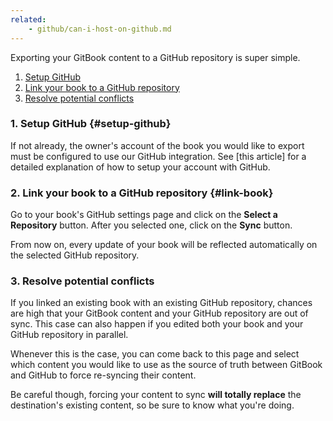 ```yaml
---
related:
    - github/can-i-host-on-github.md
---
```


Exporting your GitBook content to a GitHub repository is super simple.

1. [Setup GitHub](#setup-github)
2. [Link your book to a GitHub repository](#link-book)
3. [Resolve potential conflicts](#resolve-conflicts)

### 1. Setup GitHub {#setup-github}

If not already, the owner's account of the book you would like to export
must be configured to use our GitHub integration. See [this article] for
a detailed explanation of how to setup your account with GitHub.

### 2. Link your book to a GitHub repository {#link-book}

Go to your book's GitHub settings page and click on the **Select a Repository** button.
After you selected one, click on the **Sync** button.

From now on, every update of your book will be reflected automatically on
the selected GitHub repository.

### 3. Resolve potential conflicts

If you linked an existing book with an existing GitHub repository, chances are high
that your GitBook content and your GitHub repository are out of sync. This case can
also happen if you edited both your book and your GitHub repository in parallel.

Whenever this is the case, you can come back to this page and select which content
you would like to use as the source of truth between GitBook and GitHub to force
re-syncing their content.

Be careful though, forcing your content to sync **will totally replace** the destination's
existing content, so be sure to know what you're doing.
